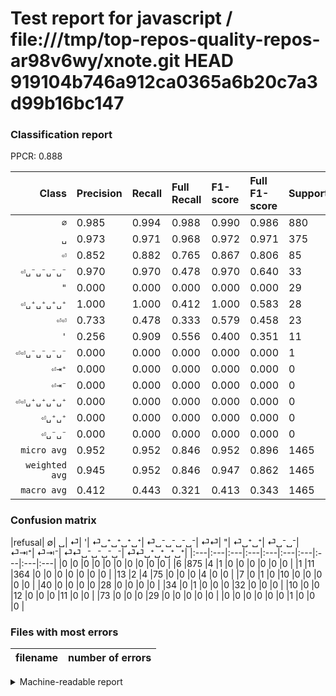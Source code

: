 # Test report for javascript / file:///tmp/top-repos-quality-repos-ar98v6wy/xnote.git HEAD 919104b746a912ca0365a6b20c7a3d99b16bc147

### Classification report

PPCR: 0.888

| Class | Precision | Recall | Full Recall | F1-score | Full F1-score | Support | Full Support | PPCR |
|------:|:----------|:-------|:------------|:---------|:---------|:--------|:-------------|:-----|
| `∅` | 0.985| 0.994| 0.988| 0.990| 0.986| 880| 886| 0.993 |
| `␣` | 0.973| 0.971| 0.968| 0.972| 0.971| 375| 376| 0.997 |
| `⏎` | 0.852| 0.882| 0.765| 0.867| 0.806| 85| 98| 0.867 |
| `⏎␣⁻␣⁻␣⁻␣⁻` | 0.970| 0.970| 0.478| 0.970| 0.640| 33| 67| 0.493 |
| `"` | 0.000| 0.000| 0.000| 0.000| 0.000| 29| 102| 0.284 |
| `⏎␣⁺␣⁺␣⁺␣⁺` | 1.000| 1.000| 0.412| 1.000| 0.583| 28| 68| 0.412 |
| `⏎⏎` | 0.733| 0.478| 0.333| 0.579| 0.458| 23| 33| 0.697 |
| `'` | 0.256| 0.909| 0.556| 0.400| 0.351| 11| 18| 0.611 |
| `⏎⏎␣⁻␣⁻␣⁻␣⁻` | 0.000| 0.000| 0.000| 0.000| 0.000| 1| 1| 1.000 |
| `⏎⇥⁺` | 0.000| 0.000| 0.000| 0.000| 0.000| 0| 0| 0.000 |
| `⏎⇥⁻` | 0.000| 0.000| 0.000| 0.000| 0.000| 0| 0| 0.000 |
| `⏎⏎␣⁺␣⁺␣⁺␣⁺` | 0.000| 0.000| 0.000| 0.000| 0.000| 0| 0| 0.000 |
| `⏎␣⁺␣⁺` | 0.000| 0.000| 0.000| 0.000| 0.000| 0| 0| 0.000 |
| `⏎␣⁻␣⁻` | 0.000| 0.000| 0.000| 0.000| 0.000| 0| 0| 0.000 |
| `micro avg` | 0.952| 0.952| 0.846| 0.952| 0.896| 1465| 1649| 0.888 |
| `weighted avg` | 0.945| 0.952| 0.846| 0.947| 0.862| 1465| 1649| 0.888 |
| `macro avg` | 0.412| 0.443| 0.321| 0.413| 0.343| 1465| 1649| 0.888 |

### Confusion matrix

|refusal|  ∅| ␣| ⏎| '| ⏎␣⁺␣⁺␣⁺␣⁺| ⏎␣⁻␣⁻␣⁻␣⁻| ⏎⏎| "| ⏎␣⁺␣⁺| ⏎␣⁻␣⁻| ⏎⇥⁺| ⏎⇥⁻| ⏎⏎␣⁻␣⁻␣⁻␣⁻| ⏎⏎␣⁺␣⁺␣⁺␣⁺| 
|:---|:---|:---|:---|:---|:---|:---|:---|:---|:---|
|0 |0 |0 |0 |0 |0 |0 |0 |0 |0 |
|6 |875 |4 |1 |0 |0 |0 |0 |0 |0 |
|1 |11 |364 |0 |0 |0 |0 |0 |0 |0 |
|13 |2 |4 |75 |0 |0 |0 |4 |0 |0 |
|7 |0 |1 |0 |10 |0 |0 |0 |0 |0 |
|40 |0 |0 |0 |0 |28 |0 |0 |0 |0 |
|34 |0 |1 |0 |0 |0 |32 |0 |0 |0 |
|10 |0 |0 |12 |0 |0 |0 |11 |0 |0 |
|73 |0 |0 |0 |29 |0 |0 |0 |0 |0 |
|0 |0 |0 |0 |0 |0 |1 |0 |0 |0 |

### Files with most errors

| filename | number of errors|
|:----:|:-----|

<details>
    <summary>Machine-readable report</summary>
```json
{
  "cl_report": {"\"": {"f1-score": 0.0, "precision": 0.0, "recall": 0.0, "support": 29}, "\u0027": {"f1-score": 0.3999999999999999, "precision": 0.2564102564102564, "recall": 0.9090909090909091, "support": 11}, "macro avg": {"f1-score": 0.41267699875619474, "precision": 0.41216683422565775, "recall": 0.44317046700102963, "support": 1465}, "micro avg": {"f1-score": 0.9522184300341296, "precision": 0.9522184300341296, "recall": 0.9522184300341296, "support": 1465}, "weighted avg": {"f1-score": 0.9467180318971423, "precision": 0.9448605736891224, "recall": 0.9522184300341296, "support": 1465}, "\u2205": {"f1-score": 0.9898190045248868, "precision": 0.9853603603603603, "recall": 0.9943181818181818, "support": 880}, "\u23ce": {"f1-score": 0.8670520231213872, "precision": 0.8522727272727273, "recall": 0.8823529411764706, "support": 85}, "\u23ce\u21e5\u207a": {"f1-score": 0.0, "precision": 0.0, "recall": 0.0, "support": 0}, "\u23ce\u21e5\u207b": {"f1-score": 0.0, "precision": 0.0, "recall": 0.0, "support": 0}, "\u23ce\u23ce": {"f1-score": 0.5789473684210527, "precision": 0.7333333333333333, "recall": 0.4782608695652174, "support": 23}, "\u23ce\u23ce\u2423\u207a\u2423\u207a\u2423\u207a\u2423\u207a": {"f1-score": 0.0, "precision": 0.0, "recall": 0.0, "support": 0}, "\u23ce\u23ce\u2423\u207b\u2423\u207b\u2423\u207b\u2423\u207b": {"f1-score": 0.0, "precision": 0.0, "recall": 0.0, "support": 1}, "\u23ce\u2423\u207a\u2423\u207a": {"f1-score": 0.0, "precision": 0.0, "recall": 0.0, "support": 0}, "\u23ce\u2423\u207a\u2423\u207a\u2423\u207a\u2423\u207a": {"f1-score": 1.0, "precision": 1.0, "recall": 1.0, "support": 28}, "\u23ce\u2423\u207b\u2423\u207b": {"f1-score": 0.0, "precision": 0.0, "recall": 0.0, "support": 0}, "\u23ce\u2423\u207b\u2423\u207b\u2423\u207b\u2423\u207b": {"f1-score": 0.9696969696969697, "precision": 0.9696969696969697, "recall": 0.9696969696969697, "support": 33}, "\u2423": {"f1-score": 0.9719626168224299, "precision": 0.9732620320855615, "recall": 0.9706666666666667, "support": 375}},
  "cl_report_full": {"\"": {"f1-score": 0.0, "precision": 0.0, "recall": 0.0, "support": 102}, "\u0027": {"f1-score": 0.3508771929824561, "precision": 0.2564102564102564, "recall": 0.5555555555555556, "support": 18}, "macro avg": {"f1-score": 0.3425809564734471, "precision": 0.41216683422565775, "recall": 0.32137438671532675, "support": 1649}, "micro avg": {"f1-score": 0.8959537572254336, "precision": 0.9522184300341296, "recall": 0.8459672528805336, "support": 1649}, "weighted avg": {"f1-score": 0.8623431835173586, "precision": 0.9001113476053725, "recall": 0.8459672528805336, "support": 1649}, "\u2205": {"f1-score": 0.9864712514092446, "precision": 0.9853603603603603, "recall": 0.9875846501128668, "support": 886}, "\u23ce": {"f1-score": 0.8064516129032258, "precision": 0.8522727272727273, "recall": 0.7653061224489796, "support": 98}, "\u23ce\u21e5\u207a": {"f1-score": 0.0, "precision": 0.0, "recall": 0.0, "support": 0}, "\u23ce\u21e5\u207b": {"f1-score": 0.0, "precision": 0.0, "recall": 0.0, "support": 0}, "\u23ce\u23ce": {"f1-score": 0.45833333333333326, "precision": 0.7333333333333333, "recall": 0.3333333333333333, "support": 33}, "\u23ce\u23ce\u2423\u207a\u2423\u207a\u2423\u207a\u2423\u207a": {"f1-score": 0.0, "precision": 0.0, "recall": 0.0, "support": 0}, "\u23ce\u23ce\u2423\u207b\u2423\u207b\u2423\u207b\u2423\u207b": {"f1-score": 0.0, "precision": 0.0, "recall": 0.0, "support": 1}, "\u23ce\u2423\u207a\u2423\u207a": {"f1-score": 0.0, "precision": 0.0, "recall": 0.0, "support": 0}, "\u23ce\u2423\u207a\u2423\u207a\u2423\u207a\u2423\u207a": {"f1-score": 0.5833333333333334, "precision": 1.0, "recall": 0.4117647058823529, "support": 68}, "\u23ce\u2423\u207b\u2423\u207b": {"f1-score": 0.0, "precision": 0.0, "recall": 0.0, "support": 0}, "\u23ce\u2423\u207b\u2423\u207b\u2423\u207b\u2423\u207b": {"f1-score": 0.64, "precision": 0.9696969696969697, "recall": 0.47761194029850745, "support": 67}, "\u2423": {"f1-score": 0.9706666666666668, "precision": 0.9732620320855615, "recall": 0.9680851063829787, "support": 376}},
  "ppcr": 0.8884172225591267
}
```
</details>
